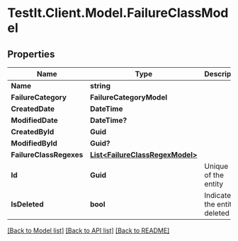 # TestIt.Client.Model.FailureClassModel

## Properties

Name | Type | Description | Notes
------------ | ------------- | ------------- | -------------
**Name** | **string** |  | [optional] 
**FailureCategory** | **FailureCategoryModel** |  | [optional] 
**CreatedDate** | **DateTime** |  | [optional] 
**ModifiedDate** | **DateTime?** |  | [optional] 
**CreatedById** | **Guid** |  | [optional] 
**ModifiedById** | **Guid?** |  | [optional] 
**FailureClassRegexes** | [**List&lt;FailureClassRegexModel&gt;**](FailureClassRegexModel.md) |  | [optional] 
**Id** | **Guid** | Unique ID of the entity | [optional] 
**IsDeleted** | **bool** | Indicates if the entity is deleted | [optional] 

[[Back to Model list]](../README.md#documentation-for-models) [[Back to API list]](../README.md#documentation-for-api-endpoints) [[Back to README]](../README.md)

